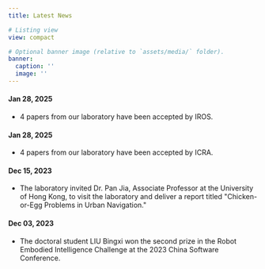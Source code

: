 ```yaml
---
title: Latest News

# Listing view
view: compact

# Optional banner image (relative to `assets/media/` folder).
banner:
  caption: ''
  image: ''
---
```

#### Jan 28, 2025
- 4 papers from our laboratory have been accepted by IROS.
#### Jan 28, 2025
- 4 papers from our laboratory have been accepted by ICRA.
#### Dec 15, 2023
- The laboratory invited Dr. Pan Jia, Associate Professor at the University of Hong Kong, to visit the laboratory and deliver a report titled "Chicken-or-Egg Problems in Urban Navigation."
#### Dec 03, 2023
- The doctoral student LIU Bingxi won the second prize in the Robot Embodied Intelligence Challenge at the 2023 China Software Conference.
